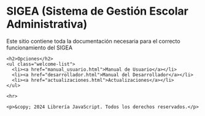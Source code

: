 <html lang="es">
<head>
  <meta charset="UTF-8">
  <meta name="viewport" content="width=device-width, initial-scale=1.0">
  <title>Manual de Ayuda SIGEA</title>
  <link rel="stylesheet" href="styles.css">
</head>
<body>
  <div class="container">
    <h1>SIGEA (Sistema de Gestión Escolar Administrativa)</h1>
    <p>Este sitio contiene toda la documentación necesaria para el correcto funcionamiento del SIGEA</p>

    <h2>Opciones</h2>
    <ul class="welcome-list">
      <li><a href="manual_usuario.html">Manual de Usuario</a></li>
      <li><a href="desarrollador.html">Manual del Desarrollador</a></li>
      <li><a href="actualizaciones.html">Actualizaciones</a></li>
    </ul>

    <hr>

    <p>&copy; 2024 Librería JavaScript. Todos los derechos reservados.</p>
  </div>
</body>
</html>
